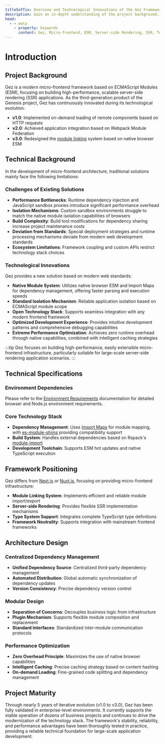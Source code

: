 ```yaml
---
titleSuffix: Overview and Technological Innovations of the Gez Framework
description: Gain an in-depth understanding of the project background, technological evolution, and core advantages of the Gez micro-frontend framework. Explore modern server-side rendering solutions based on ESM.
head:
  - - meta
    - property: keywords
      content: Gez, Micro-frontend, ESM, Server-side Rendering, SSR, Technological Innovation, Module Federation
---
```


# Introduction

## Project Background
Gez is a modern micro-frontend framework based on ECMAScript Modules (ESM), focusing on building high-performance, scalable server-side rendering (SSR) applications. As the third-generation product of the Genesis project, Gez has continuously innovated during its technological evolution:

- **v1.0**: Implemented on-demand loading of remote components based on HTTP requests
- **v2.0**: Achieved application integration based on Webpack Module Federation
- **v3.0**: Redesigned the [module linking](/guide/essentials/module-link) system based on native browser ESM

## Technical Background
In the development of micro-frontend architecture, traditional solutions mainly face the following limitations:

### Challenges of Existing Solutions
- **Performance Bottlenecks**: Runtime dependency injection and JavaScript sandbox proxies introduce significant performance overhead
- **Isolation Mechanisms**: Custom sandbox environments struggle to match the native module isolation capabilities of browsers
- **Build Complexity**: Build tool modifications for dependency sharing increase project maintenance costs
- **Deviation from Standards**: Special deployment strategies and runtime processing mechanisms deviate from modern web development standards
- **Ecosystem Limitations**: Framework coupling and custom APIs restrict technology stack choices

### Technological Innovations
Gez provides a new solution based on modern web standards:

- **Native Module System**: Utilizes native browser ESM and Import Maps for dependency management, offering faster parsing and execution speeds
- **Standard Isolation Mechanism**: Reliable application isolation based on ECMAScript module scope
- **Open Technology Stack**: Supports seamless integration with any modern frontend framework
- **Optimized Development Experience**: Provides intuitive development patterns and comprehensive debugging capabilities
- **Extreme Performance Optimization**: Achieves zero runtime overhead through native capabilities, combined with intelligent caching strategies

:::tip
Gez focuses on building high-performance, easily extensible micro-frontend infrastructure, particularly suitable for large-scale server-side rendering application scenarios.
:::

## Technical Specifications

### Environment Dependencies
Please refer to the [Environment Requirements](/guide/start/environment) documentation for detailed browser and Node.js environment requirements.

### Core Technology Stack
- **Dependency Management**: Uses [Import Maps](https://caniuse.com/?search=import%20map) for module mapping, with [es-module-shims](https://github.com/guybedford/es-module-shims) providing compatibility support
- **Build System**: Handles external dependencies based on Rspack's [module-import](https://rspack.dev/config/externals#externalstypemodule-import)
- **Development Toolchain**: Supports ESM hot updates and native TypeScript execution

## Framework Positioning
Gez differs from [Next.js](https://nextjs.org) or [Nuxt.js](https://nuxt.com/), focusing on providing micro-frontend infrastructure:

- **Module Linking System**: Implements efficient and reliable module import/export
- **Server-side Rendering**: Provides flexible SSR implementation mechanisms
- **Type System Support**: Integrates complete TypeScript type definitions
- **Framework Neutrality**: Supports integration with mainstream frontend frameworks

## Architecture Design

### Centralized Dependency Management
- **Unified Dependency Source**: Centralized third-party dependency management
- **Automated Distribution**: Global automatic synchronization of dependency updates
- **Version Consistency**: Precise dependency version control

### Modular Design
- **Separation of Concerns**: Decouples business logic from infrastructure
- **Plugin Mechanism**: Supports flexible module composition and replacement
- **Standard Interfaces**: Standardized inter-module communication protocols

### Performance Optimization
- **Zero Overhead Principle**: Maximizes the use of native browser capabilities
- **Intelligent Caching**: Precise caching strategy based on content hashing
- **On-demand Loading**: Fine-grained code splitting and dependency management

## Project Maturity
Through nearly 5 years of iterative evolution (v1.0 to v3.0), Gez has been fully validated in enterprise-level environments. It currently supports the stable operation of dozens of business projects and continues to drive the modernization of the technology stack. The framework's stability, reliability, and performance advantages have been thoroughly tested in practice, providing a reliable technical foundation for large-scale application development.